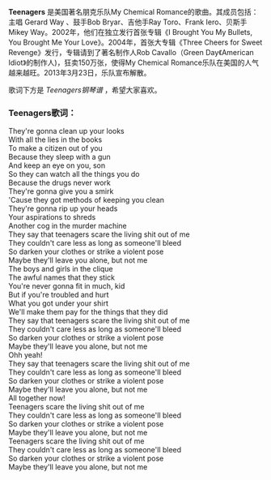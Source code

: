 

**Teenagers** 是美国著名朋克乐队My Chemical Romance的歌曲。其成员包括：主唱 Gerard Way 、鼓手Bob
Bryar、吉他手Ray Toro、Frank Iero、贝斯手Mikey Way。2002年，他们在独立发行首张专辑《I Brought You My
Bullets, You Brought Me Your Love》。2004年，首张大专辑《Three Cheers for Sweet
Revenge》发行，专辑请到了著名制作人Rob Cavallo（Green Day《American Idiot》的制作人)，狂卖150万张，使得My
Chemical Romance乐队在美国的人气越来越旺。2013年3月23日，乐队宣布解散。

  
歌词下方是 _Teenagers钢琴谱_ ，希望大家喜欢。

### Teenagers歌词：

They're gonna clean up your looks  
With all the lies in the books  
To make a citizen out of you  
Because they sleep with a gun  
And keep an eye on you, son  
So they can watch all the things you do  
Because the drugs never work  
They're gonna give you a smirk  
'Cause they got methods of keeping you clean  
They're gonna rip up your heads  
Your aspirations to shreds  
Another cog in the murder machine  
They say that teenagers scare the living shit out of me  
They couldn't care less as long as someone'll bleed  
So darken your clothes or strike a violent pose  
Maybe they'll leave you alone, but not me  
The boys and girls in the clique  
The awful names that they stick  
You're never gonna fit in much, kid  
But if you're troubled and hurt  
What you got under your shirt  
We'll make them pay for the things that they did  
They say that teenagers scare the living shit out of me  
They couldn't care less as long as someone'll bleed  
So darken your clothes or strike a violent pose  
Maybe they'll leave you alone, but not me  
Ohh yeah!  
They say that teenagers scare the living shit out of me  
They couldn't care less as long as someone'll bleed  
So darken your clothes or strike a violent pose  
Maybe they'll leave you alone, but not me  
All together now!  
Teenagers scare the living shit out of me  
They couldn't care less as long as someone'll bleed  
So darken your clothes or strike a violent pose  
Maybe they'll leave you alone, but not me  
Teenagers scare the living shit out of me  
They couldn't care less as long as someone'll bleed  
So darken your clothes or strike a violent pose  
Maybe they'll leave you alone, but not me

